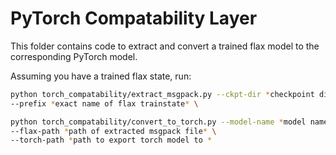 # PyTorch Compatability Layer

This folder contains code to extract and convert a trained flax model to the corresponding
PyTorch model.

Assuming you have a trained flax state, run:

```bash
python torch_compatability/extract_msgpack.py --ckpt-dir *checkpoint directory* \
--prefix *exact name of flax trainstate* \

python torch_compatability/convert_to_torch.py --model-name *model name* \
--flax-path *path of extracted msgpack file* \
--torch-path *path to export torch model to * 
```

